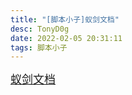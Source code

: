 ```yaml
---
title: "[脚本小子]蚁剑文档"
desc: TonyD0g
date: 2022-02-05 20:31:11
tags: 脚本小子
---
```

<font size=4 >

[蚁剑文档](https://www.yuque.com/antswordproject/antsword/pgxa1h)
</font>